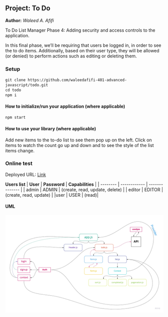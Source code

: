 ## Project: To Do

**Author:** _Waleed A. Afifi_

To Do List Manager Phase 4: Adding security and access controls to the application.

In this final phase, we’ll be requiring that users be logged in, in order to see the to do items. Additionally, based on their user type, they will be allowed (or denied) to perform actions such as editing or deleting them.


### Setup
```
git clone https://github.com/waleedafifi-401-advanced-javascript/todo.git
cd todo
npm i
```

#### How to initialize/run your application (where applicable)
```
npm start
```

#### How to use your library (where applicable)
Add new items to the to-do list to see them pop up on the left. Click on items to watch the count go up and down and to see the style of the list items change.

### Online test
Deployed URL: [Link](https://u9d9j.csb.app/)

**Users list**
| **User** | **Password** | **Capabilities** |
| -------- | ------------ | -------------- |
| admin | ADMIN | (create, read, update, delete) |
| editor | EDITOR | (create, read, update) |
|user | USER | (read)|

#### UML

![UML](./src/whiteboard/uml4.jpg)

